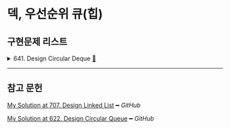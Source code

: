 # 덱, 우선순위 큐(힙)

## 구현문제 리스트

<details>
<summary>
  641. Design Circular Deque
  <a href="https://leetcode.com/problems/design-circular-deque/">👊</a>  
</summary>

### 문제 회고

3주차의 `단일 연결리스트 구현`, 4주차의 `원형큐 구현`을 참고해서 구현하였다.

본 문제의 `deleteFront` 행위가 

원형큐에서의 `dequeue`와 다르게 구현해야 하는 점을 배웠다.

### 문제 풀이

<table>
  <tr >
    <th colspan="2">빅오</th>
  </tr>
  <tr>
    <td colspan="2">
<p>

|       | `insertFront` | `insertLast` | `deleteFront` | `deleteLast` | `getFront` | `getRear` | `isEmpty` | `isFull` |
| :---: | :-----------: | :----------: | :-----------: | :----------: | :--------: | :-------: | :-------: | :------: |
| time  |    `O(1)`     |    `O(n)`    |    `O(1)`     |    `O(n)`    |   `O(1)`   |  `O(n)`   |  `O(1)`   |  `O(1)`  |
| space |    `O(1)`     |    `O(1)`    |    `O(1)`     |    `O(1)`    |   `O(1)`   |  `O(1)`   |  `O(1)`   |  `O(1)`  |
</p>
    </td>
  </tr>
  <tr>    
    <th colspan="2">코드</th>
  </tr>
  <tr>      
    <td>
<p>

```js
// +++ Struct
class ListNode {
  constructor(value) {
      this.value = value;
      this.next = null;     
  }
}

/**
 * @param {number} k
 */
var MyCircularDeque = function(k) {
  this.head = null;
  this.size = 0;
  this.maxSize = k;
};
```
</p>
    </td>
    <td>
<p>

```js
// +++ Debug
MyCircularDeque.prototype.lastIndex = function(){
  return this.size > 0 ? this.size - 1 : 0;
}

MyCircularDeque.prototype.displayDeque = function(pointer){  
  let cur = pointer ? pointer : this.head;
  
  process.stdout.write(`size: ${this.size}   `);
  process.stdout.write(`elements: `);

  for(let i  = 0; i < this.size; i++){
    process.stdout.write(`${cur.value} → `);    
    cur = cur.next;
  }  
  process.stdout.write('\n');
}
```
</p>
    </td>
  </tr>
  <tr>
    <td>
<p>

```js
/** 
 * @param {number} value
 * @return {boolean}
 */
MyCircularDeque.prototype.insertFront = function(value) {
  if(this.isFull())
    return false;
  
  let cur = this.head;
  const node = new ListNode(value);
    
  node.next = cur;
  this.head = node;
  
  this.size += 1;  
  return true;
};
```
</p>
    </td>
    <td>
<p>

```js
/** 
 * @param {number} value
 * @return {boolean}
 */
MyCircularDeque.prototype.insertLast = function(value) {
  if(this.isFull())
    return false;
    
  const node = new ListNode(value);
  
  if(!this.head)
    this.head = node;
  else{
    let cur = this.head;
  
    for(let i = 0; i < this.lastIndex(); i++)
      cur = cur.next;
    
    cur.next = node;
  }
  
  this.size += 1;  
  return true;
};
```
</p>
    </td>  
  </tr>
  <tr>    
    <td>
<p>

```js
/**
 * @return {boolean}
 */
MyCircularDeque.prototype.deleteFront = function() {
  if(this.isEmpty())
    return false;
  
  if(this.size === 1){
    this.size = 0;
    return this.head = null;
  }
  
  this.head = this.head.next;      

  this.size -= 1;  
  return true;
};

```
</p>
    </td>
    <td>
<p>

```js
/**
 * @return {boolean}
 */
MyCircularDeque.prototype.deleteLast = function() {
  if(this.isEmpty())
    return false;
  
  if(this.size === 1){
    this.size = 0;
    return this.head = null;
  }
  
  let prev = null;
  let cur = this.head;
    
  for(let i = 0; i < this.lastIndex(); i++){      
    prev = cur;
    cur = cur.next;
  }
  
  prev.next = cur.next;
  
  this.size -= 1;      
  return true;
};
```
</p>
    </td>  
  </tr>  
  <tr>
    <td>
<p>

```js
/**
 * @return {number}
 */
MyCircularDeque.prototype.getFront = function() {
  if(this.isEmpty())  
    return -1;
  
  return this.head.value;
};

/**
 * @return {number}
 */
MyCircularDeque.prototype.getRear = function() {
  if(this.isEmpty()) 
    return -1;
  
  let cur = this.head;
  
  for(let i = 0; i < this.lastIndex(); i++)
    cur = cur.next;
    
  return cur.value;
};
```
</p>
    </td>
    <td>
<p>

```js
/**
 * @return {boolean}
 */
MyCircularDeque.prototype.isEmpty = function() {
  return !this.head;
};

/**
 * @return {boolean}
 */
MyCircularDeque.prototype.isFull = function() {
  return this.size === this.maxSize;
};
```
</p>
    </td>
  </tr>
</table>
</details>

<hr/>

## 참고 문헌

[My Solution at 707. Design Linked List](https://github.com/cs-study-org/algorithm-study/blob/master/03/yongki/LinkedList.md) ━ *GitHub*

[My Solution at 622. Design Circular Queue](https://github.com/cs-study-org/algorithm-study/blob/master/04/yongki/src/circularQueue.js) ━ *GitHub*
